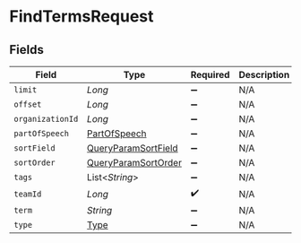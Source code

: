 # FindTermsRequest


## Fields

| Field                                                                 | Type                                                                  | Required                                                              | Description                                                           |
| --------------------------------------------------------------------- | --------------------------------------------------------------------- | --------------------------------------------------------------------- | --------------------------------------------------------------------- |
| `limit`                                                               | *Long*                                                                | :heavy_minus_sign:                                                    | N/A                                                                   |
| `offset`                                                              | *Long*                                                                | :heavy_minus_sign:                                                    | N/A                                                                   |
| `organizationId`                                                      | *Long*                                                                | :heavy_minus_sign:                                                    | N/A                                                                   |
| `partOfSpeech`                                                        | [PartOfSpeech](../../models/operations/PartOfSpeech.md)               | :heavy_minus_sign:                                                    | N/A                                                                   |
| `sortField`                                                           | [QueryParamSortField](../../models/operations/QueryParamSortField.md) | :heavy_minus_sign:                                                    | N/A                                                                   |
| `sortOrder`                                                           | [QueryParamSortOrder](../../models/operations/QueryParamSortOrder.md) | :heavy_minus_sign:                                                    | N/A                                                                   |
| `tags`                                                                | List<*String*>                                                        | :heavy_minus_sign:                                                    | N/A                                                                   |
| `teamId`                                                              | *Long*                                                                | :heavy_check_mark:                                                    | N/A                                                                   |
| `term`                                                                | *String*                                                              | :heavy_minus_sign:                                                    | N/A                                                                   |
| `type`                                                                | [Type](../../models/operations/Type.md)                               | :heavy_minus_sign:                                                    | N/A                                                                   |